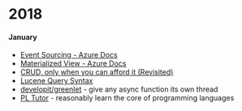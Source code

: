 # 2018

#### January

- [Event Sourcing - Azure Docs](https://docs.microsoft.com/en-us/azure/architecture/patterns/event-sourcing)
- [Materialized View - Azure Docs](https://docs.microsoft.com/en-us/azure/architecture/patterns/materialized-view)
- [CRUD, only when you can afford it (Revisited)](https://blogs.msdn.microsoft.com/maarten_mullender/2004/07/23/crud-only-when-you-can-afford-it-revisited/)
- [Lucene Query Syntax](http://www.lucenetutorial.com/lucene-query-syntax.html)
- [developit/greenlet](https://github.com/developit/greenlet) - give any async function its own thread
- [PL Tutor](http://www.greglnelson.info/joel/index.html) - reasonably learn the core of programming languages
